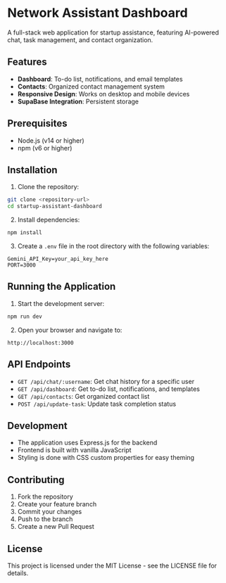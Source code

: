 # Network Assistant Dashboard

A full-stack web application for startup assistance, featuring AI-powered chat, task management, and contact organization.

## Features

- **Dashboard**: To-do list, notifications, and email templates
- **Contacts**: Organized contact management system
- **Responsive Design**: Works on desktop and mobile devices
- **SupaBase Integration**: Persistent storage

## Prerequisites

- Node.js (v14 or higher)
- npm (v6 or higher)

## Installation

1. Clone the repository:
```bash
git clone <repository-url>
cd startup-assistant-dashboard
```

2. Install dependencies:
```bash
npm install
```

3. Create a `.env` file in the root directory with the following variables:
```
Gemini_API_Key=your_api_key_here
PORT=3000
```

## Running the Application

1. Start the development server:
```bash
npm run dev
```

2. Open your browser and navigate to:
```
http://localhost:3000
```

## API Endpoints

- `GET /api/chat/:username`: Get chat history for a specific user
- `GET /api/dashboard`: Get to-do list, notifications, and templates
- `GET /api/contacts`: Get organized contact list
- `POST /api/update-task`: Update task completion status

## Development

- The application uses Express.js for the backend
- Frontend is built with vanilla JavaScript
- Styling is done with CSS custom properties for easy theming

## Contributing

1. Fork the repository
2. Create your feature branch
3. Commit your changes
4. Push to the branch
5. Create a new Pull Request

## License

This project is licensed under the MIT License - see the LICENSE file for details. 
